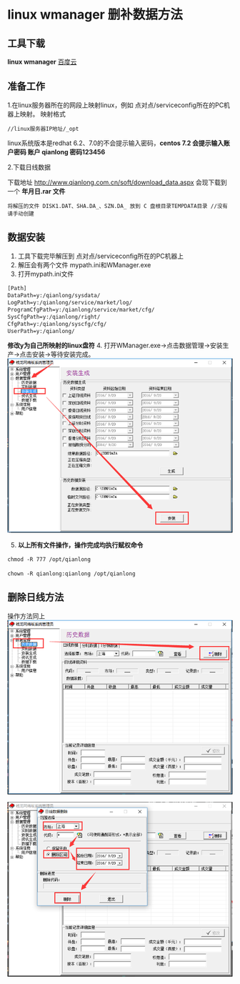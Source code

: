 # linux wmanager 删补数据方法

## 工具下载
**linux wmanager** [ 百度云 ](http://pan.baidu.com/s/1eR4Kmgq)

## 准备工作
1.在linux服务器所在的网段上映射linux，例如 点对点/serviceconfig所在的PC机器上映射。
映射格式
```
//linux服务器IP地址/_opt
```
linux系统版本是redhat 6.2、7.0的不会提示输入密码，**centos 7.2 会提示输入账户密码 账户 qianlong 密码123456**

2.下载日线数据

下载地址 http://www.qianlong.com.cn/soft/download_data.aspx
会现下载到一个 **年月日.rar 文件**

```
将解压的文件 DISK1.DAT、SHA.DA_、SZN.DA_ 放到 C 盘根目录TEMPDATA目录 //没有请手动创建
 ```

## 数据安装
1. 工具下载完毕解压到 点对点/serviceconfig所在的PC机器上
2. 解压会有两个文件 mypath.ini和WManager.exe
3. 打开mypath.ini文件
```
[Path]
DataPath=y:/qianlong/sysdata/
LogPath=y:/qianlong/service/market/log/
ProgramCfgPath=y:/qianlong/service/market/cfg/
SysCfgPath=y:/qianlong/right/
CfgPath=y:/qianlong/syscfg/cfg/
UserPath=y:/qianlong/
```
**修改y为自己所映射的linux盘符**
4. 打开WManager.exe→点击数据管理→安装生产→点击安装→等待安装完成。
![](image/QQ20160920160940.png)

5. **以上所有文件操作，操作完成均执行赋权命令**

```
chmod -R 777 /opt/qianlong

chown -R qianlong:qianlong /opt/qianlong
```

## 删除日线方法
操作方法同上
![](image/QQ20160920161848.png)

![](image/QQ20160920162001.png)
